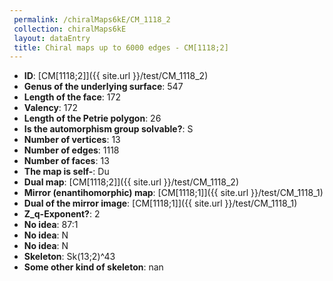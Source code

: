 ```yaml
--- 
 permalink: /chiralMaps6kE/CM_1118_2 
 collection: chiralMaps6kE
 layout: dataEntry
 title: Chiral maps up to 6000 edges - CM[1118;2]
---
```


- **ID**: [CM[1118;2]]({{ site.url }}/test/CM_1118_2)
- **Genus of the underlying surface**: 547
- **Length of the face**: 172
- **Valency**: 172
- **Length of the Petrie polygon**: 26
- **Is the automorphism group solvable?**: S
- **Number of vertices**: 13
- **Number of edges**: 1118
- **Number of faces**: 13
- **The map is self-**: Du
- **Dual map**: [CM[1118;2]]({{ site.url }}/test/CM_1118_2)
- **Mirror (enantihomorphic) map**: [CM[1118;1]]({{ site.url }}/test/CM_1118_1)
- **Dual of the mirror image**: [CM[1118;1]]({{ site.url }}/test/CM_1118_1)
- **Z_q-Exponent?**: 2
- **No idea**:  87:1
- **No idea**: N
- **No idea**: N
- **Skeleton**: Sk(13;2)^43
- **Some other kind of skeleton**: nan
